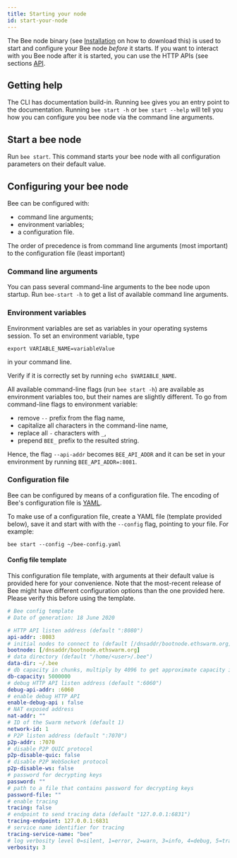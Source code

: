 ```yaml
---
title: Starting your node
id: start-your-node
---
```


The Bee node binary (see [Installation](/bee-docs/installation.html) on how to download this) is used to start and configure your Bee node *before* it starts. If you want to interact with you Bee node after it is started, you can use the HTTP APIs (see sections [API](/bee-docs/API-reference.html).

## Getting help
The CLI has documentation build-in. Running `bee` gives you an entry point to the documentation. Running `bee start -h` or `bee start --help` will tell you how you can configure you bee node via the command line arguments.

## Start a bee node
Run `bee start`. This command starts your bee node with all configuration parameters on their default value.

## Configuring your bee node
Bee can be configured with:

* command line arguments;
* environment variables;
* a configuration file.

The order of precedence is from command line arguments (most important) to the configuration file (least important)

### Command line arguments
You can pass several command-line arguments to the bee node upon startup. Run `bee-start -h` to get a list of available command line arguments.

### Environment variables
Environment variables are set as variables in your operating systems session. To set an environment variable, type

`export VARIABLE_NAME=variableValue`

in your command line.

Verify if it is correctly set by running `echo $VARIABLE_NAME`.

All available command-line flags (run `bee start -h`) are available as environment variables too, but their names are slightly different. To go from command-line flags to environment variable:

- remove `--` prefix from the flag name,
- capitalize all characters in the command-line name,
- replace all `-` characters with `_`,
- prepend `BEE_` prefix to the resulted string.

Hence, the flag `--api-addr` becomes `BEE_API_ADDR` and it can be set in your environment by running `BEE_API_ADDR=:8081`.

### Configuration file
Bee can be configured by means of a configuration file. The encoding of Bee's configuration file is [YAML](https://yaml.org/).

To make use of a configuration file, create a YAML file (template provided below), save it and start with with the `--config` flag, pointing to your file. For example:

`bee start --config ~/bee-config.yaml `

#### Config file template
This configuration file template, with arguments at their default value is provided here for your convenience. Note that the most-recent release of Bee might have different configuration options than the one provided here. Please verify this before using the template.

``` yaml
# Bee config template
# Date of generation: 18 June 2020

# HTTP API listen address (default ":8080")
api-addr: :8083
# initial nodes to connect to (default [/dnsaddr/bootnode.ethswarm.org])
bootnode: [/dnsaddr/bootnode.ethswarm.org]
# data directory (default "/home/<user>/.bee")
data-dir: ~/.bee
# db capacity in chunks, multiply by 4096 to get approximate capacity in bytes
db-capacity: 5000000
# debug HTTP API listen address (default ":6060")
debug-api-addr: :6060
# enable debug HTTP API
enable-debug-api : false
# NAT exposed address
nat-addr: ""
# ID of the Swarm network (default 1)
network-id: 1
# P2P listen address (default ":7070")
p2p-addr: :7070
# disable P2P QUIC protocol
p2p-disable-quic: false
# disable P2P WebSocket protocol
p2p-disable-ws: false
# password for decrypting keys
password: ""
# path to a file that contains password for decrypting keys
password-file: ""
# enable tracing
tracing: false
# endpoint to send tracing data (default "127.0.0.1:6831")
tracing-endpoint: 127.0.0.1:6831
# service name identifier for tracing
tracing-service-name: "bee"
# log verbosity level 0=silent, 1=error, 2=warn, 3=info, 4=debug, 5=trace (default "info")
verbosity: 3
```
